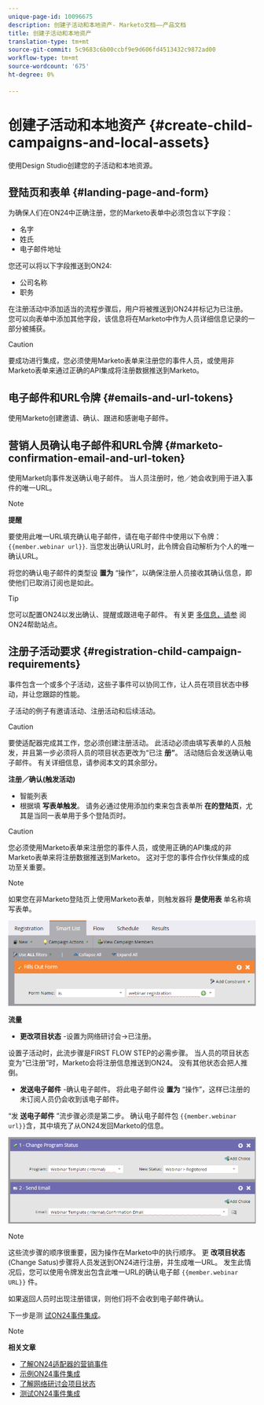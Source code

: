```yaml
---
unique-page-id: 10096675
description: 创建子活动和本地资产- Marketo文档——产品文档
title: 创建子活动和本地资产
translation-type: tm+mt
source-git-commit: 5c9683c6b00ccbf9e9d606fd4513432c9872ad00
workflow-type: tm+mt
source-wordcount: '675'
ht-degree: 0%

---
```



# 创建子活动和本地资产 {#create-child-campaigns-and-local-assets}

使用Design Studio创建您的子活动和本地资源。

## 登陆页和表单 {#landing-page-and-form}

为确保人们在ON24中正确注册，您的Marketo表单中必须包含以下字段：

* 名字
* 姓氏
* 电子邮件地址

您还可以将以下字段推送到ON24:

* 公司名称
* 职务

在注册活动中添加适当的流程步骤后，用户将被推送到ON24并标记为已注册。 您可以向表单中添加其他字段，该信息将在Marketo中作为人员详细信息记录的一部分被捕获。

>[!CAUTION]
>
>要成功进行集成，您必须使用Marketo表单来注册您的事件人员，或使用非Marketo表单来通过正确的API集成将注册数据推送到Marketo。

## 电子邮件和URL令牌 {#emails-and-url-tokens}

使用Marketo创建邀请、确认、跟进和感谢电子邮件。

## 营销人员确认电子邮件和URL令牌 {#marketo-confirmation-email-and-url-token}

使用Market向事件发送确认电子邮件。 当人员注册时，他／她会收到用于进入事件的唯一URL。

>[!NOTE]
>
>**提醒**
>
>要使用此唯一URL填充确认电子邮件，请在电子邮件中使用以下令牌： `{{member.webinar url}}`. 当您发出确认URL时，此令牌会自动解析为个人的唯一确认URL。
>
>将您的确认电子邮件的类型设 **置为** “操作”，以确保注册人员接收其确认信息，即使他们已取消订阅也是如此。

>[!TIP]
>
>您可以配置ON24以发出确认、提醒或跟进电子邮件。 有关更 [多信息，请参](http://webcastelitehelp.on24.com) 阅ON24帮助站点。

## 注册子活动要求 {#registration-child-campaign-requirements}

事件包含一个或多个子活动，这些子事件可以协同工作，让人员在项目状态中移动，并让您跟踪的性能。

子活动的例子有邀请活动、注册活动和后续活动。

>[!CAUTION]
>
>要使适配器完成其工作，您必须创建注册活动。 此活动必须由填写表单的人员触发，并且第一步必须将人员的项目状态更改为“已注 **册”**。 活动随后会发送确认电子邮件。 有关详细信息，请参阅本文的其余部分。

**注册／确认(触发活动)**

* 智能列表
* 根据填 **写表单触发**。 请务必通过使用添加约束来包含表单所 **在的登陆页**，尤其是当同一表单用于多个登陆页时。

>[!CAUTION]
>
>您必须使用Marketo表单来注册您的事件人员，或使用正确的API集成的非Marketo表单来将注册数据推送到Marketo。 这对于您的事件合作伙伴集成的成功至关重要。

>[!NOTE]
>
>如果您在非Marketo登陆页上使用Marketo表单，则触发器将 **是使用表** 单名称填写表单。

![](assets/image2015-12-22-15-3a20-3a51.png)

**流量**

* **更改项目状态** -设置为网络研讨会->已注册。

设置子活动时，此流步骤是FIRST FLOW STEP的必需步骤。 当人员的项目状态变为“已注册”时，Marketo会将注册信息推送到ON24。 没有其他状态会把人推倒。

* **发送电子邮件** -确认电子邮件。 将此电子邮件设 **置为** “操作”，这样已注册的未订阅人员仍会收到该电子邮件。

“发 **送电子邮件** ”流步骤必须是第二步。 确认电子邮件包 `{{member.webinar url}}`含，其中填充了从ON24发回Marketo的信息。

![](assets/image2015-12-22-15-3a29-3a50.png)

>[!NOTE]
>
>这些流步骤的顺序很重要，因为操作在Marketo中的执行顺序。 更 **改项目状态** (Change Satus)步骤将人员发送到ON24进行注册，并生成唯一URL。 发生此情况后，您可以使用令牌发出包含此唯一URL的确认电子邮 `{{member.webinar URL}}` 件。
>
>如果返回人员时出现注册错误，则他们将不会收到电子邮件确认。

下一步是测 [试ON24事件集成](test-your-on24-event-integration.md)。

>[!NOTE]
>
>**相关文章**
>
>* [了解ON24适配器的营销事件](understanding-marketo-on24-adapter-events.md)
>* [示例ON24事件集成](example-on24-event-integration.md)
>* [了解网络研讨会项目状态](understanding-webinar-program-statuses.md)
>* [测试ON24事件集成](test-your-on24-event-integration.md)

>



